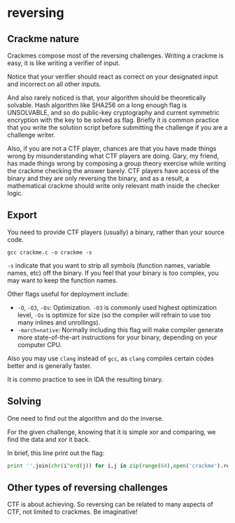 # reversing

## Crackme nature

Crackmes compose most of the reversing challenges. Writing a crackme is easy, it is like writing a verifier of input.

Notice that your verifier should react as correct on your designated input and incorrect on all other inputs.

And also rarely noticed is that, your algorithm should be theoretically solvable. Hash algorithm like SHA256 on a long enough flag is UNSOLVABLE, and so do public-key cryptography and current symmetric encryption with the key to be solved as flag. Briefly it is common practice that you write the solution script before submitting the challenge if you are a challenge writer.

Also, if you are not a CTF player, chances are that you have made things wrong by misunderstanding what CTF players are doing. Gary, my friend, has made things wrong by composing a group theory exercise while writing the crackme checking the answer barely. CTF players have access of the binary and they are only reversing the binary, and as a result, a mathematical crackme should write only relevant math inside the checker logic.

## Export

You need to provide CTF players (usually) a binary, rather than your source code.

```shell
gcc crackme.c -o crackme -s
```

`-s` indicate that you want to strip all symbols (function names, variable names, etc) off the binary. If you feel that your binary is too complex, you may want to keep the function names.

Other flags useful for deployment include:
* `-O`, `-O3`, `-Os`: Optimization. `-O3` is commonly used highest optimization level, `-Os` is optimize for size (so the compiler will refrain to use too many inlines and unrollings).
* `-march=native`: Normally including this flag will make compiler generate more state-of-the-art instructions for your binary, depending on your computer CPU.

Also you may use `clang` instead of `gcc`, as `clang` compiles certain codes better and is generally faster.

It is commo practice to see in IDA the resulting binary.

## Solving

One need to find out the algorithm and do the inverse.

For the given challenge, knowing that it is simple xor and comparing, we find the data and xor it back.

In brief, this line print out the flag:

```python
print ''.join(chr(i^ord(j)) for i,j in zip(range(64),open('crackme').read()[0x6e0:0x720]))
```

## Other types of reversing challenges

CTF is about achieving. So reversing can be related to many aspects of CTF, not limited to crackmes. Be imaginative!